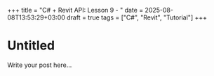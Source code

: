 +++
title = "C# + Revit API: Lesson 9 - "
date = 2025-08-08T13:53:29+03:00
draft = true
tags = ["C#", "Revit", "Tutorial"]
+++

# Untitled

Write your post here...